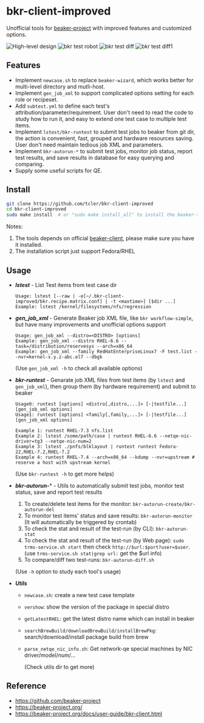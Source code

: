 # bkr-client-improved

Unofficial tools for [beaker-project](https://beaker-project.org/) with improved features and customized options.

![High-level design](https://raw.githubusercontent.com/tcler/bkr-client-improved/master/img/hld-bkr-test-robot.png)
![bkr test robot](https://raw.githubusercontent.com/tcler/bkr-client-improved/master/img/demo.gif)
![bkr test diff](https://raw.githubusercontent.com/tcler/bkr-client-improved/master/img/bkr-autorun-diff.png)
![bkr test diff1](https://raw.githubusercontent.com/tcler/bkr-client-improved/master/img/bkr-autorun-diff1.png)

## Features

- Implement `newcase.sh` to replace `beaker-wizard`, which works better for multi-level directory and mutli-host.
- Implement `gen_job_xml` to support complicated options setting for each role or recipeset.
- Add `subtest.yml` to define each test's attribution/parameter/requirement. User don't need to read the code to study how to run it, and easy to extend one test case to multiple test items.
- Implement `lstest/bkr-runtest` to submit test jobs to beaker from git dir, the action is convenient, fast, grouped and hardware resources saving. User don't need maintain tedious job XML and parameters.
- Implement `bkr-autorun-*` to submit test jobs, monitor job status, report test results, and save results in database for easy querying and comparing.
- Supply some useful scripts for QE.

## Install

```bash
git clone https://github.com/tcler/bkr-client-improved
cd bkr-client-improved
sudo make install  # or "sudo make install_all" to install the beaker-test-robot tools
```

Notes:

1. The tools depends on official [beaker-client](https://beaker-project.org/docs/user-guide/bkr-client.html), please make sure you have it installed.
2. The installation script just support Fedora/RHEL

## Usage

*   ***lstest*** - List Test items from test case dir

    ```
	Usage: lstest [--raw | -e[~/.bkr-client-improved/bkr.recipe.matrix.conf] | -t <maxtime>] [$dir ...]
	Example: lstest /kernel/filesystems/nfs/regression

	```

*   ***gen_job_xml*** - Generate Beaker job XML file, like `bkr workflow-simple`, but have many improvements and unofficial options support

    ```
	Usage: gen_job_xml --distro=<DISTRO> [options]
	Example: gen_job_xml --distro RHEL-6.6 --task=/distribution/reservesys --arch=x86_64
	Example: gen_job_xml --family RedHatEnterpriseLinux7 -F test.list --nvr=kernel-x.y.z-abc.el7 --dbgk

	```
	(Use `gen_job_xml -h` to check all available options)

*   ***bkr-runtest*** - Genarate job XML files from test items (by `lstest` and `gen_job_xml`), then group them (by hardware requirement) and submit to beaker

	```
	Usage0: runtest [options] <distro[,distro,...]> [-|testfile...] [gen_job_xml options] 
	Usage1: runtest [options] <family[,family,...]> [-|testfile...] [gen_job_xml options]

	Example 1: runtest RHEL-7.3 nfs.list
	Example 2: lstest /some/path/case | runtest RHEL-6.6 --netqe-nic-driver=tg3 --netqe-nic-num=2
	Example 3: lstest ./pnfs/blklayout | runtest runtest Fedora-22,RHEL-7.2,RHEL-7.2 
	Example 4: runtest RHEL-7.4 --arch=x86_64 --kdump --nvr=upstream # reserve a host with upstream kernel
	```
	(Use `bkr-runtest -h` to get more helps)

*   ***bkr-autorun-**** - Utils to automatically submit test jobs, monitor test status, save and report test results

    1. To create/delete test items for the monitor: `bkr-autorun-create/bkr-autorun-del`
    2. To monitor test items' status and save results: `bkr-autorun-monitor` (It will automatically be triggered by crontab)
    3. To check the stat and result of the test-run (by CLI): `bkr-autorun-stat`
    4. To check the stat and result of the test-run (by Web page): `sudo trms-service.sh start` then check `http://$url:$port?user=$user`. (use `trms-service.sh stat|grep url:` get the $url info)
    5. To compare/diff two test-runs: `bkr-autorun-diff.sh`

      (Use `-h` option to study each tool's usage)

*   ***Utils***
    - `newcase.sh`: create a new test case template
	- `vershow`: show the version of the package in special distro
	- `getLatestRHEL`: get the latest distro name which can install in beaker
	- `searchBrewBuild/downloadBrewBuild/installBrewPkg`: search/download/install package build from brew
	- `parse_netqe_nic_info.sh`: Get network-qe special machines by NIC driver/model/num/...

      (Check utils dir to get more)

## Reference

* https://github.com/beaker-project
* https://beaker-project.org/
* https://beaker-project.org/docs/user-guide/bkr-client.html
